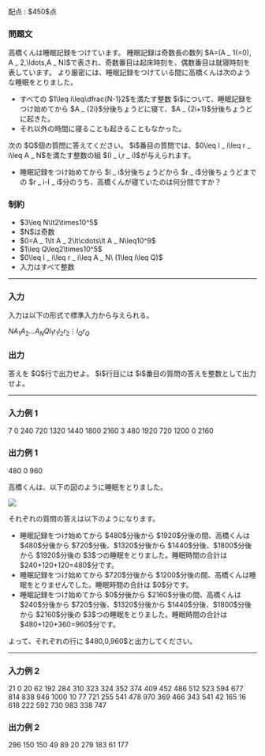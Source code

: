 
<div>

<span>

<span>

<p>
配点 : $450$点
</p>

<div>

<section>

### **問題文**

<p>
高橋くんは睡眠記録をつけています。
睡眠記録は奇数長の数列 $A=(A _ 1(=0), A _ 2,\ldots,A _ N)$で表され、奇数番目は起床時刻を、偶数番目は就寝時刻を表しています。
より厳密には、睡眠記録をつけている間に高橋くんは次のような睡眠をとりました。
</p>

<ul>

<li>
すべての $1\leq i\leq\dfrac{N-1}2$を満たす整数 $i$について、睡眠記録をつけ始めてから $A _ {2i}$分後ちょうどに寝て、$A _ {2i+1}$分後ちょうどに起きた。
</li>

<li>
それ以外の時間に寝ることも起きることもなかった。
</li>

</ul>

<p>
次の $Q$個の質問に答えてください。
$i$番目の質問では、$0\leq l _ i\leq r _ i\leq A _ N$を満たす整数の組 $(l _ i,r _ i)$が与えられます。
</p>

<ul>

<li>
睡眠記録をつけ始めてから $l _ i$分後ちょうどから $r _ i$分後ちょうどまでの $r _ i-l _ i$分のうち、高橋くんが寝ていたのは何分間ですか？
</li>

</ul>

</section>

</div>

<div>

<section>

### **制約**

<ul>

<li>
$3\leq N\lt2\times10^5$
</li>

<li>
$N$は奇数
</li>

<li>
$0=A _ 1\lt A _ 2\lt\cdots\lt A _ N\leq10^9$
</li>

<li>
$1\leq Q\leq2\times10^5$
</li>

<li>
$0\leq l _ i\leq r _ i\leq A _ N\ (1\leq i\leq Q)$
</li>

<li>
入力はすべて整数
</li>

</ul>

</section>

</div>

---

<div>

<div>

<section>

### **入力**

<p>
入力は以下の形式で標準入力から与えられる。
</p>

<div>

$N$$A _ 1$$A _ 2$$\ldots$$A _ N$$Q$$l _ 1$$r _ 1$$l _ 2$$r _ 2$$\vdots$$l _ Q$$r _ Q$
</div>

</section>

</div>

<div>

<section>

### **出力**

<p>
答えを $Q$行で出力せよ。
$i$行目には $i$番目の質問の答えを整数として出力せよ。
</p>

</section>

</div>

</div>

---

<div>

<section>

### **入力例 1**

<div>

7
0 240 720 1320 1440 1800 2160
3
480 1920
720 1200
0 2160

</div>

</section>

</div>

<div>

<section>

### **出力例 1**

<div>

480
0
960

</div>

<p>
高橋くんは、以下の図のように睡眠をとりました。
</p>

<p>

<img src="https://img.atcoder.jp/abc305/fe8152a63de7fea649d1d02197649a6a.png">

</img>

</p>

<p>
それぞれの質問の答えは以下のようになります。
</p>

<ul>

<li>
睡眠記録をつけ始めてから $480$分後から $1920$分後の間、高橋くんは $480$分後から $720$分後、$1320$分後から $1440$分後、$1800$分後から $1920$分後の $3$つの睡眠をとりました。睡眠時間の合計は $240+120+120=480$分です。
</li>

<li>
睡眠記録をつけ始めてから $720$分後から $1200$分後の間、高橋くんは睡眠をとりませんでした。睡眠時間の合計は $0$分です。
</li>

<li>
睡眠記録をつけ始めてから $0$分後から $2160$分後の間、高橋くんは $240$分後から $720$分後、$1320$分後から $1440$分後、$1800$分後から $2160$分後の $3$つの睡眠をとりました。睡眠時間の合計は $480+120+360=960$分です。
</li>

</ul>

<p>
よって、それぞれの行に $480,0,960$と出力してください。
</p>

</section>

</div>

---

<div>

<section>

### **入力例 2**

<div>

21
0 20 62 192 284 310 323 324 352 374 409 452 486 512 523 594 677 814 838 946 1000
10
77 721
255 541
478 970
369 466
343 541
42 165
16 618
222 592
730 983
338 747

</div>

</section>

</div>

<div>

<section>

### **出力例 2**

<div>

296
150
150
49
89
20
279
183
61
177

</div>

</section>

</div>

</span>

</span>

</div>

